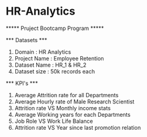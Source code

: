 # HR-Analytics
***** Pruject Bootcamp Program *****

*** Datasets ***
1. Domain : HR Analytics
2. Project Name : Employee Retention
3. Dataset Name : HR_1 & HR_2
4. Dataset size : 50k records each

*** KPI's ***

1) Average Attrition rate for all Departments
2) Average Hourly rate of Male Research Scientist
3) Attrition rate VS Monthly income stats
4) Average Working years for each Departments
5) Job Role VS Work Life Balance
6) Attrition rate VS Year since last promotion relation
